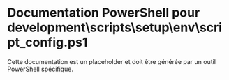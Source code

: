 # Documentation PowerShell pour development\scripts\setup\env\script_config.ps1

Cette documentation est un placeholder et doit être générée par un outil PowerShell spécifique.
